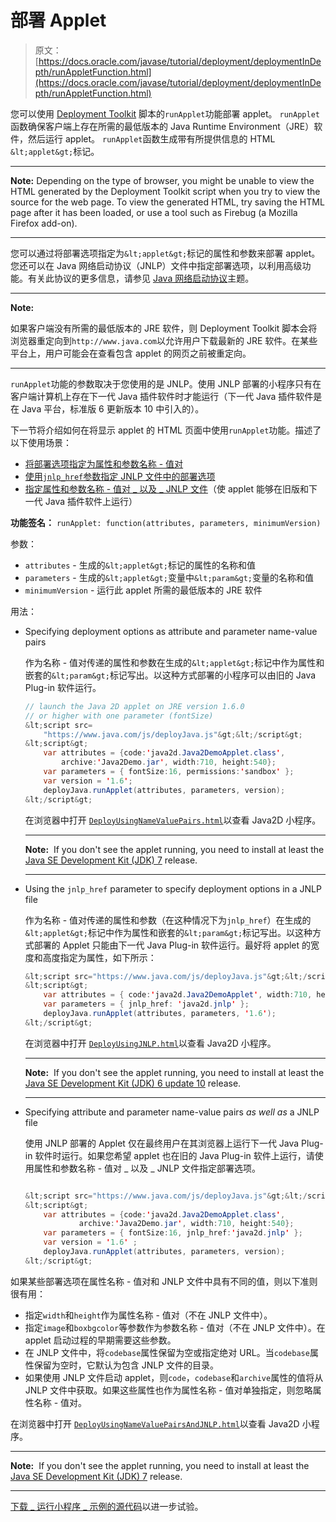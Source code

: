 # 部署 Applet

> 原文： [https://docs.oracle.com/javase/tutorial/deployment/deploymentInDepth/runAppletFunction.html](https://docs.oracle.com/javase/tutorial/deployment/deploymentInDepth/runAppletFunction.html)

您可以使用 [Deployment Toolkit](https://www.java.com/js/deployJava.txt) 脚本的`runApplet`功能部署 applet。 `runApplet`函数确保客户端上存在所需的最低版本的 Java Runtime Environment（JRE）软件，然后运行 applet。 `runApplet`函数生成带有所提供信息的 HTML `&lt;applet&gt;`标记。

* * *

**Note:** Depending on the type of browser, you might be unable to view the HTML generated by the Deployment Toolkit script when you try to view the source for the web page. To view the generated HTML, try saving the HTML page after it has been loaded, or use a tool such as Firebug (a Mozilla Firefox add-on).

* * *

您可以通过将部署选项指定为`&lt;applet&gt;`标记的属性和参数来部署 applet。您还可以在 Java 网络启动协议（JNLP）文件中指定部署选项，以利用高级功能。有关此协议的更多信息，请参见 [Java 网络启动协议](../deploymentInDepth/jnlp.html)主题。

* * *

**Note:** 

如果客户端没有所需的最低版本的 JRE 软件，则 Deployment Toolkit 脚本会将浏览器重定向到`http://www.java.com`以允许用户下载最新的 JRE 软件。在某些平台上，用户可能会在查看包含 applet 的网页之前被重定向。

* * *

`runApplet`功能的参数取决于您使用的是 JNLP。使用 JNLP 部署的小程序只有在客户端计算机上存在下一代 Java 插件软件时才能运行（下一代 Java 插件软件是在 Java 平台，标准版 6 更新版本 10 中引入的）。

下一节将介绍如何在将显示 applet 的 HTML 页面中使用`runApplet`功能。描述了以下使用场景：

*   [将部署选项指定为属性和参数名称 - 值对](#tagAttrsParams)
*   [使用`jnlp_href`参数指定 JNLP 文件中的部署选项](#appletJnlp)
*   [指定属性和参数名称 - 值对 _ 以及 _ JNLP 文件](#tagAndJnlp)（使 applet 能够在旧版和下一代 Java 插件软件上运行）

**功能签名：** `runApplet: function(attributes, parameters, minimumVersion)`

参数：

*   `attributes` - 生成的`&lt;applet&gt;`标记的属性的名称和值
*   `parameters` - 生成的`&lt;applet&gt;`变量中`&lt;param&gt;`变量的名称和值
*   `minimumVersion` - 运行此 applet 所需的最低版本的 JRE 软件

用法：

*   Specifying deployment options as attribute and parameter name-value pairs

    作为名称 - 值对传递的属性和参数在生成的`&lt;applet&gt;`标记中作为属性和嵌套的`&lt;param&gt;`标记写出。以这种方式部署的小程序可以由旧的 Java Plug-in 软件运行。

    ```java
    // launch the Java 2D applet on JRE version 1.6.0
    // or higher with one parameter (fontSize)
    &lt;script src=
        "https://www.java.com/js/deployJava.js"&gt;&lt;/script&gt;
    &lt;script&gt;
        var attributes = {code:'java2d.Java2DemoApplet.class',
            archive:'Java2Demo.jar', width:710, height:540};
        var parameters = { fontSize:16, permissions:'sandbox' };
        var version = '1.6';
        deployJava.runApplet(attributes, parameters, version);
    &lt;/script&gt;

    ```

    在浏览器中打开 [``DeployUsingNameValuePairs.html``](examples/dist/depltoolkit_Java2Demo/DeployUsingNameValuePairs.html)以查看 Java2D 小程序。

    * * *

    **Note:**  If you don't see the applet running, you need to install at least the [Java SE Development Kit (JDK) 7](http://www.oracle.com/technetwork/java/javase/downloads/index.html) release.

    * * *

*   Using the `jnlp_href` parameter to specify deployment options in a JNLP file

    作为名称 - 值对传递的属性和参数（在这种情况下为`jnlp_href`）在生成的`&lt;applet&gt;`标记中作为属性和嵌套的`&lt;param&gt;`标记写出。以这种方式部署的 Applet 只能由下一代 Java Plug-in 软件运行。最好将 applet 的宽度和高度指定为属性，如下所示：

    ```java
    &lt;script src="https://www.java.com/js/deployJava.js"&gt;&lt;/script&gt;
    &lt;script&gt; 
        var attributes = { code:'java2d.Java2DemoApplet', width:710, height:540 }; 
        var parameters = { jnlp_href: 'java2d.jnlp' }; 
        deployJava.runApplet(attributes, parameters, '1.6'); 
    &lt;/script&gt;

    ```

    在浏览器中打开 [``DeployUsingJNLP.html``](examples/dist/depltoolkit_Java2Demo/DeployUsingJNLP.html)以查看 Java2D 小程序。

    * * *

    **Note:**  If you don't see the applet running, you need to install at least the [Java SE Development Kit (JDK) 6 update 10](http://www.oracle.com/technetwork/java/javase/downloads/index.html) release.

    * * *

*   Specifying attribute and parameter name-value pairs _as well as_ a JNLP file

    使用 JNLP 部署的 Applet 仅在最终用户在其浏览器上运行下一代 Java Plug-in 软件时运行。如果您希望 applet 也在旧的 Java Plug-in 软件上运行，请使用属性和参数名称 - 值对 _ 以及 _ JNLP 文件指定部署选项。

    ```java

    &lt;script src="https://www.java.com/js/deployJava.js"&gt;&lt;/script&gt;
    &lt;script&gt;  
        var attributes = {code:'java2d.Java2DemoApplet.class', 
                archive:'Java2Demo.jar', width:710, height:540}; 
        var parameters = { fontSize:16, jnlp_href:'java2d.jnlp' }; 
        var version = '1.6' ; 
        deployJava.runApplet(attributes, parameters, version);      
    &lt;/script&gt;

    ```

如果某些部署选项在属性名称 - 值对和 JNLP 文件中具有不同的值，则以下准则很有用：

*   指定`width`和`height`作为属性名称 - 值对（不在 JNLP 文件中）。
*   指定`image`和`boxbgcolor`等参数作为参数名称 - 值对（不在 JNLP 文件中）。在 applet 启动过程的早期需要这些参数。
*   在 JNLP 文件中，将`codebase`属性保留为空或指定绝对 URL。当`codebase`属性保留为空时，它默认为包含 JNLP 文件的目录。
*   如果使用 JNLP 文件启动 applet，则`code`，`codebase`和`archive`属性的值将从 JNLP 文件中获取。如果这些属性也作为属性名称 - 值对单独指定，则忽略属性名称 - 值对。

在浏览器中打开 [``DeployUsingNameValuePairsAndJNLP.html``](examples/dist/depltoolkit_Java2Demo/DeployUsingNameValuePairsAndJNLP.html)以查看 Java2D 小程序。

* * *

**Note:**  If you don't see the applet running, you need to install at least the [Java SE Development Kit (JDK) 7](http://www.oracle.com/technetwork/java/javase/downloads/index.html) release.

* * *

[下载 _ 运行小程序 _ 示例的源代码](examplesIndex.html#runApplet)以进一步试验。